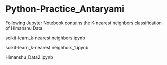 # Python-Practice_Antaryami

Following Jupyter Notebook contains the K-nearest neighbors classification of Himanshu Data.
 
 scikit-learn_k-nearest neighbors.ipynb
 
 scikit-learn_k-nearest neighbors_1.ipynb
 
 Himanshu_Data2.ipynb
 

